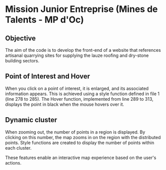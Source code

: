 # Mission Junior Entreprise (Mines de Talents - MP d'Oc)

## Objective
The aim of the code is to develop the front-end of a website that references artisanal quarrying sites for supplying the lauze roofing and dry-stone building sectors.

## Point of Interest and Hover
When you click on a point of interest, it is enlarged, and its associated information appears. This is achieved using a style function defined in file 1 (line 278 to 285). The Hover function, implemented from line 289 to 313, displays the point in black when the mouse hovers over it.

## Dynamic cluster
When zooming out, the number of points in a region is displayed. By clicking on this number, the map zooms in on the region with the distributed points. Style functions are created to display the number of points within each cluster.

These features enable an interactive map experience based on the user's actions.

